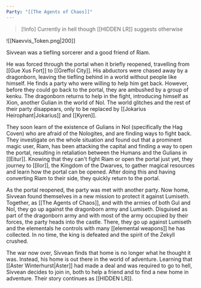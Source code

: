 ```yaml
---
Party: "[[The Agents of Chaos]]"
---
```

> [!info]
> Currently in hell though [[HIDDEN LR]] suggests otherwise

![[Naevvis_Token.png|200]]

Sivvean was a tiefling sorcerer and a good friend of Riam.

He was forced through the portal when it briefly reopened, travelling from [[Gue Xus Fort]] to [[Greffol City]]. His abductors were chased away by a dragonborn, leaving the tiefling behind in a world without people like himself. He finds a party who were willing to help him get back. However, before they could go back to the portal, they are ambushed by a group of kenku. The dragonborn returns to help in the fight, introducing himself as Xion, another Gulian in the world of Nol. The world glitches and the rest of their party disappears, only to be replaced by [[Jokarius Heirophant|Jokarius]] and [[Kyren]]. 

They soon learn of the existence of Gulians in Nol (specifically the Hag Coven) who are afraid of the Nologites, and are finding ways to fight back. They investigate on the whole situation and found out that a prominent magic user, Riam, has been attacking the capital and finding a way to open the portal, resulting in retaliation between the Humans and the Gulians in [[Eitur]]. Knowing that they can't fight Riam or open the portal just yet, they journey to [[Ilor]], the Kingdom of the Dwarves, to gather magical resources and learn how the portal can be opened. After doing this and having converting Riam to their side, they quickly return to the portal.

As the portal reopened, the party was met with another party. Now home, Sivvean found themselves in a new mission to protect it against Lumiseth. Together, as [[The Agents of Chaos]], and with the armies of both Gul and Nol, they go up against the dragonborn army and Lumiseth. Disguised as part of the dragonborn army and with most of the army occupied by their forces, the party heads into the castle. There, they go up against Lumiseth and the elementals he controls with many [[elemental weapons]] he has collected. In no time, the king is defeated and the spirit of the Zekyll crushed.

The war now over, Sivvean finds that home is no longer what he thought it was. Instead, his home is out there in the world of adventure. Learning that [[Aster Winterhurst|Aster]] had made a deal and was required to go to hell, Sivvean decides to join in, both to help a friend and to find a new home in adventure. Their story continues as [[HIDDEN LR]].